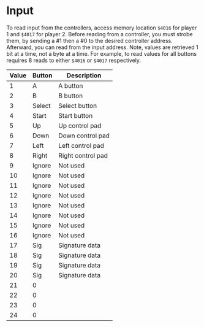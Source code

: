# Input

To read input from the controllers, access memory location `$4016` for player 1
and `$4017` for player 2. Before reading from a controller, you must strobe them, by sending a #1 then a #0 to the desired controller address. Afterward, you can read from the input address.  Note, values are retrieved 1 bit at a time, not a byte at a time.  For example, to read values for all buttons requires 8 reads to either `$4016` or `$4017` respectively.

| Value | Button | Description       |
| ----- | ------ | ----------------- |
| 1     | A      | A button          |
| 2     | B      | B button          |
| 3     | Select | Select button     |
| 4     | Start  | Start button      |
| 5     | Up     | Up control pad    |
| 6     | Down   | Down control pad  |
| 7     | Left   | Left control pad  |
| 8     | Right  | Right control pad |
| 9     | Ignore | Not used          |
| 10    | Ignore | Not used          |
| 11    | Ignore | Not used          |
| 12    | Ignore | Not used          |
| 13    | Ignore | Not used          |
| 14    | Ignore | Not used          |
| 15    | Ignore | Not used          |
| 16    | Ignore | Not used          |
| 17    | Sig    | Signature data    |
| 18    | Sig    | Signature data    |
| 19    | Sig    | Signature data    |
| 20    | Sig    | Signature data    |
| 21    | 0      |                   |
| 22    | 0      |                   |
| 23    | 0      |                   |
| 24    | 0      |                   |

